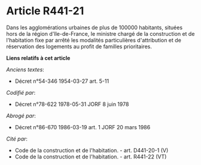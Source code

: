 # Article R441-21

Dans les agglomérations urbaines de plus de 100000 habitants, situées hors de la région d'Ile-de-France, le ministre chargé
de la construction et de l'habitation fixe par arrêté les modalités particulières d'attribution et de réservation des
logements au profit de familles prioritaires.

**Liens relatifs à cet article**

_Anciens textes_:

  - Décret n°54-346 1954-03-27 art. 5-11

_Codifié par_:

  - Décret n°78-622 1978-05-31 JORF 8 juin 1978

_Abrogé par_:

  - Décret n°86-670 1986-03-19 art. 1 JORF 20 mars 1986

_Cité par_:

  - Code de la construction et de l'habitation. - art. D441-20-1 (V)
  - Code de la construction et de l'habitation. - art. R441-22 (VT)
